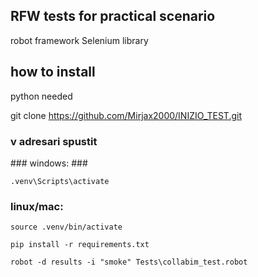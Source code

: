 ## RFW tests for practical scenario ##
robot framework
Selenium library

## how to install ##
python needed

git clone https://github.com/Mirjax2000/INIZIO_TEST.git

<h3>v adresari spustit</h3> 
### windows: ###

```shell
.venv\Scripts\activate
```
### linux/mac: ###

```shell
source .venv/bin/activate
```
```shell
pip install -r requirements.txt
```

```shell
robot -d results -i "smoke" Tests\collabim_test.robot  
```



